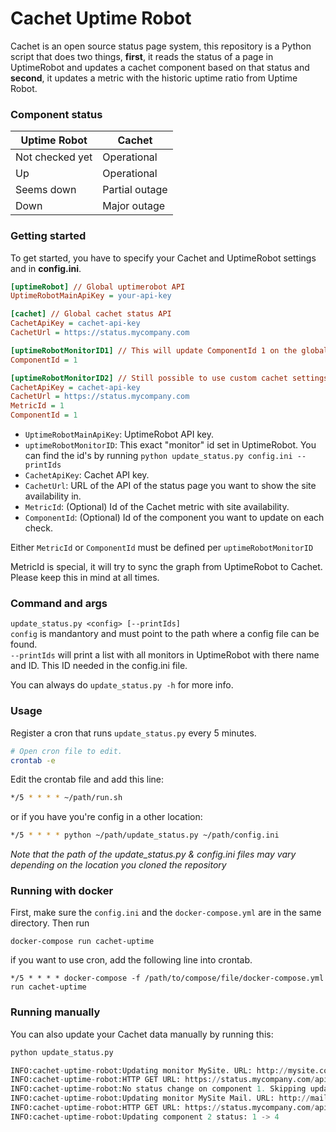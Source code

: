 # Cachet Uptime Robot

Cachet is an open source status page system, this repository is a Python script that does two things, **first**, it reads the status of a page in UptimeRobot and updates a cachet component based on that status and **second**, it updates a metric with the historic uptime ratio from Uptime Robot.

### Component status

| Uptime Robot | Cachet |
| --- | --- |
| Not checked yet | Operational |
| Up | Operational |
| Seems down | Partial outage |
| Down | Major outage |

### Getting started 

To get started, you have to specify your Cachet and UptimeRobot settings and in **config.ini**.
```ini
[uptimeRobot] // Global uptimerobot API
UptimeRobotMainApiKey = your-api-key

[cachet] // Global cachet status API
CachetApiKey = cachet-api-key
CachetUrl = https://status.mycompany.com

[uptimeRobotMonitorID1] // This will update ComponentId 1 on the global Cachet
ComponentId = 1

[uptimeRobotMonitorID2] // Still possible to use custom cachet settings 
CachetApiKey = cachet-api-key
CachetUrl = https://status.mycompany.com
MetricId = 1
ComponentId = 1
```

* `UptimeRobotMainApiKey`: UptimeRobot API key.
* `uptimeRobotMonitorID`: This exact "monitor" id set in UptimeRobot. You can find the id's by running `python update_status.py config.ini --printIds`
* `CachetApiKey`:  Cachet API key.
* `CachetUrl`: URL of the API of the status page you want to show the site availability in.
* `MetricId`: (Optional) Id of the Cachet metric with site availability.
* `ComponentId`: (Optional) Id of the component you want to update on each check.

Either `MetricId` or `ComponentId` must be defined per `uptimeRobotMonitorID`

MetricId is special, it will try to sync the graph from UptimeRobot to Cachet. Please keep this in mind at all times.

### Command and args
`update_status.py <config> [--printIds]`  
`config` is mandantory and must point to the path where a config file can be found.  
`--printIds` will print a list with all monitors in UptimeRobot with there name and ID. This ID needed in the config.ini file.

You can always do `update_status.py -h` for more info.

### Usage
Register a cron that runs `update_status.py` every 5 minutes.
```bash
# Open cron file to edit.
crontab -e
```

Edit the crontab file and add this line:
```bash
*/5 * * * * ~/path/run.sh
```

or if you have you're config in a other location:
```bash
*/5 * * * * python ~/path/update_status.py ~/path/config.ini
```

_Note that the path of the update_status.py & config.ini files may vary depending on the location you cloned the repository_

### Running with docker
First, make sure the `config.ini` and the `docker-compose.yml` are in the same directory.
Then run 
```
docker-compose run cachet-uptime
```
if you want to use cron, add the following line into crontab.
```
*/5 * * * * docker-compose -f /path/to/compose/file/docker-compose.yml run cachet-uptime
```

### Running manually

You can also update your Cachet data manually by running this:

```python
python update_status.py

INFO:cachet-uptime-robot:Updating monitor MySite. URL: http://mysite.co. ID: 12345678
INFO:cachet-uptime-robot:HTTP GET URL: https://status.mycompany.com/api/v1/components/1
INFO:cachet-uptime-robot:No status change on component 1. Skipping update.
INFO:cachet-uptime-robot:Updating monitor MySite Mail. URL: http://mail.mysite.co. ID: 12345687
INFO:cachet-uptime-robot:HTTP GET URL: https://status.mycompany.com/api/v1/components/2
INFO:cachet-uptime-robot:Updating component 2 status: 1 -> 4
```
